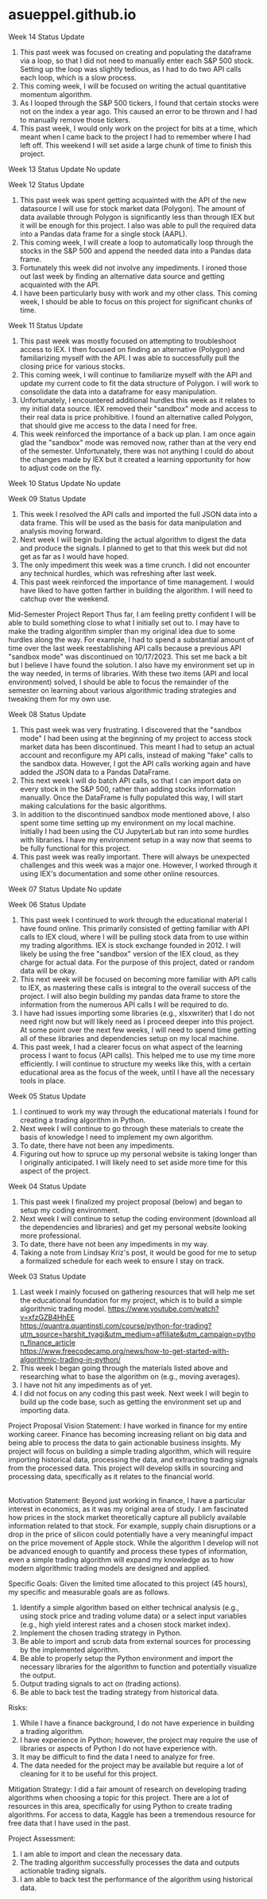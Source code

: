 # asueppel.github.io

Week 14 Status Update
1. This past week was focused on creating and populating the dataframe via a loop, so that I did not need to manually enter each S&P 500 stock. Setting up the loop was slightly tedious, as I had to do two API calls each loop, which is a slow process.
2. This coming week, I will be focused on writing the actual quantitative momentum algorithm.
3. As I looped through the S&P 500 tickers, I found that certain stocks were not on the index a year ago. This caused an error to be thrown and I had to manually remove those tickers.
4. This past week, I would only work on the project for bits at a time, which meant when I came back to the project I had to remember where I had left off. This weekend I will set aside a large chunk of time to finish this project.

Week 13 Status Update
No update

Week 12 Status Update
1. This past week was spent getting acquainted with the API of the new datasource I will use for stock market data (Polygon). The amount of data available through Polygon is significantly less than through IEX but it will be enough for this project. I also was able to pull the required data into a Pandas data frame for a single stock (AAPL).
2. This coming week, I will create a loop to automatically loop through the stocks in the S&P 500 and append the needed data into a Pandas data frame.
3. Fortunately this week did not involve any impediments. I ironed those out last week by finding an alternative data source and getting acquainted with the API.
4. I have been particularly busy with work and my other class. This coming week, I should be able to focus on this project for significant chunks of time.

Week 11 Status Update
1. This past week was mostly focused on attempting to troubleshoot access to IEX. I then focused on finding an alternative (Polygon) and familiarizing myself with the API. I was able to successfully pull the closing price for various stocks.
2. This coming week, I will continue to familiarize myself with the API and update my current code to fit the data structure of Polygon. I will work to consolidate the data into a dataframe for easy manipulation.
3. Unfortunately, I encountered additional hurdles this week as it relates to my initial data source. IEX removed their "sandbox" mode and access to their real data is price prohibitive. I found an alternative called Polygon, that should give me access to the data I need for free.
4. This week reinforced the importance of a back up plan. I am once again glad the "sandbox" mode was removed now, rather than at the very end of the semester. Unfortunately, there was not anything I could do about the changes made by IEX but it created a learning opportunity for how to adjust code on the fly.

Week 10 Status Update
No update

Week 09 Status Update
1. This week I resolved the API calls and imported the full JSON data into a data frame. This will be used as the basis for data manipulation and analysis moving forward.
2. Next week I will begin building the actual algorithm to digest the data and produce the signals. I planned to get to that this week but did not get as far as I would have hoped.
3. The only impediment this week was a time crunch. I did not encounter any technical hurdles, which was refreshing after last week.
4. This past week reinforced the importance of time management. I would have liked to have gotten farther in building the algorithm. I will need to catchup over the weekend.

Mid-Semester Project Report
Thus far, I am feeling pretty confident I will be able to build something close to what I initially set out to. I may have to make the trading algorithm simpler than my original idea due to some hurdles along the way. For example, I had to spend a substantial amount of time over the last week reestablishing API calls because a previous API "sandbox mode" was discontinued on 10/17/2023. This set me back a bit but I believe I have found the solution. I also have my environment set up in the way needed, in terms of libraries. With these two items (API and local environment) solved, I should be able to focus the remainder of the semester on learning about various algorithmic trading strategies and tweaking them for my own use.

Week 08 Status Update
1. This past week was very frustrating. I discovered that the "sandbox mode" I had been using at the beginning of my project to access stock market data has been discontinued. This meant I had to setup an actual account and reconfigure my API calls, instead of making "fake" calls to the sandbox data. However, I got the API calls working again and have added the JSON data to a Pandas DataFrame.
2. This next week I will do batch API calls, so that I can import data on every stock in the S&P 500, rather than adding stocks information manually. Once the DataFrame is fully populated this way, I will start making calculations for the basic algorithms.
3. In addition to the discontinued sandbox mode mentioned above, I also spent some time setting up my environment on my local machine. Initially I had been using the CU JupyterLab but ran into some hurdles with libraries. I have my environment setup in a way now that seems to be fully functional for this project.
4. This past week was really important. There will always be unexpected challenges and this week was a major one. However, I worked through it using IEX's documentation and some other online resources.

Week 07 Status Update
No update

Week 06 Status Update
1. This past week I continued to work through the educational material I have found online. This primarily consisted of getting familiar with API calls to IEX cloud, where I will be pulling stock data from to use within my trading algorithms. IEX is stock exchange founded in 2012. I will likely be using the free "sandbox" version of the IEX cloud, as they charge for actual data. For the purpose of this project, dated or random data will be okay.
2. This next week will be focused on becoming more familiar with API calls to IEX, as mastering these calls is integral to the overall success of the project. I will also begin building my pandas data frame to store the information from the numerous API calls I will be required to do.
3. I have had issues importing some libraries (e.g., xlsxwriter) that I do not need right now but will likely need as I proceed deeper into this project. At some point over the next few weeks, I will need to spend time getting all of these libraries and dependencies setup on my local machine.
4. This past week, I had a clearer focus on what aspect of the learning process I want to focus (API calls). This helped me to use my time more efficiently. I will continue to structure my weeks like this, with a certain educational area as the focus of the week, until I have all the necessary tools in place.

Week 05 Status Update
1. I continued to work my way through the educational materials I found for creating a trading algorithm in Python.
2. Next week I will continue to go through these materials to create the basis of knowledge I need to implement my own algorithm.
3. To date, there have not been any impediments.
4. Figuring out how to spruce up my personal website is taking longer than I originally anticipated. I will likely need to set aside more time for this aspect of the project.

Week 04 Status Update
1. This past week I finalized my project proposal (below) and began to setup my coding environment.
2. Next week I will continue to setup the coding environment (download all the dependencies and libraries) and get my personal website looking more professional.
3. To date, there have not been any impediments in my way.
4. Taking a note from Lindsay Kriz's post, it would be good for me to setup a formalized schedule for each week to ensure I stay on track.

Week 03 Status Update
1. Last week I mainly focused on gathering resources that will help me set the educational foundation for my project, which is to build a simple algorithmic trading model.
https://www.youtube.com/watch?v=xfzGZB4HhEE <br>
https://quantra.quantinsti.com/course/python-for-trading?utm_source=harshit_tyagi&utm_medium=affiliate&utm_campaign=python_finance_article <br>
https://www.freecodecamp.org/news/how-to-get-started-with-algorithmic-trading-in-python/ <br>
2. This week I began going through the materials listed above and researching what to base the algorithm on (e.g., moving averages).
3. I have not hit any impediments as of yet.
4. I did not focus on any coding this past week. Next week I will begin to build up the code base, such as getting the environment set up and importing data.

Project Proposal
Vision Statement: I have worked in finance for my entire working career. Finance has becoming increasing reliant on big data and being able to process the data to gain actionable business insights. My project will focus on building a simple trading algorithm, which will require importing historical data, processing the data, and extracting trading signals from the processed data. This project will develop skills in sourcing and processing data, specifically as it relates to the financial world. <br><br>

Motivation Statement: Beyond just working in finance, I have a particular interest in economics, as it was my original area of study. I am fascinated how prices in the stock market theoretically capture all publicly available information related to that stock. For example, supply chain disruptions or a drop in the price of silicon could potentially have a very meaningful impact on the price movement of Apple stock. While the algorithm I develop will not be advanced enough to quantify and process these types of information, even a simple trading algorithm will expand my knowledge as to how modern algorithmic trading models are designed and applied.

Specific Goals: Given the limited time allocated to this project (45 hours), my specific and measurable goals are as follows.<br>
1. Identify a simple algorithm based on either technical analysis (e.g., using stock price and trading volume data) or a select input variables (e.g., high yield interest rates and a chosen stock market index).<br>
2. Implement the chosen trading strategy in Python.
3. Be able to import and scrub data from external sources for processing by the implemented algorithm.
4. Be able to properly setup the Python environment and import the necessary libraries for the algorithm to function and potentially visualize the output.
5. Output trading signals to act on (trading actions).
6. Be able to back test the trading strategy from historical data.

Risks:
1. While I have a finance background, I do not have experience in building a trading algorithm.
2. I have experience in Python; however, the project may require the use of libraries or aspects of Python I do not have experience with.
3. It may be difficult to find the data I need to analyze for free.
4. The data needed for the project may be available but require a lot of cleaning for it to be useful for this project.

Mitigation Strategy: I did a fair amount of research on developing trading algorithms when choosing a topic for this project. There are a lot of resources in this area, specifically for using Python to create trading algorithms. For access to data, Kaggle has been a tremendous resource for free data that I have used in the past.


Project Assessment:
1. I am able to import and clean the necessary data.
2. The trading algorithm successfully processes the data and outputs actionable trading signals.
3. I am able to back test the performance of the algorithm using historical data.
